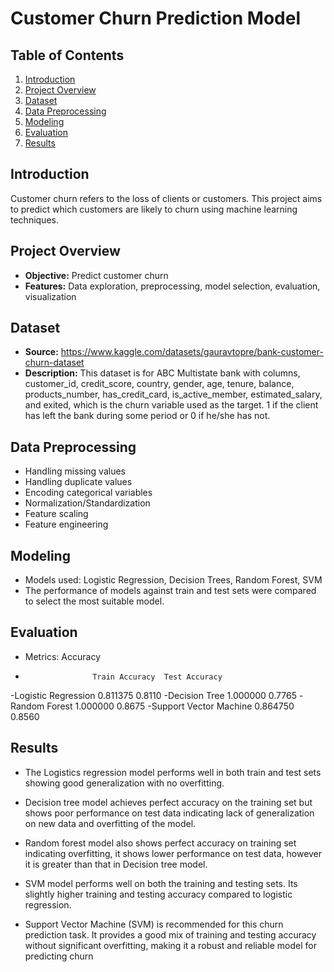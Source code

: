 # Customer Churn Prediction Model

## Table of Contents
1. [Introduction](#introduction)
2. [Project Overview](#project-overview)
3. [Dataset](#dataset)
4. [Data Preprocessing](#data-preprocessing)
5. [Modeling](#modeling)
6. [Evaluation](#evaluation)
7. [Results](#results)

## Introduction
Customer churn refers to the loss of clients or customers. This project aims to predict which customers are likely to churn using machine learning techniques.

## Project Overview
- **Objective:** Predict customer churn
- **Features:** Data exploration, preprocessing, model selection, evaluation, visualization

## Dataset
- **Source:** https://www.kaggle.com/datasets/gauravtopre/bank-customer-churn-dataset
- **Description:** This dataset is for ABC Multistate bank with columns, customer_id, credit_score, country, gender, age, tenure, balance, products_number, has_credit_card, is_active_member, estimated_salary, and exited, which is the churn variable used as the target. 1 if the client has left the bank during some period or 0 if he/she has not.

## Data Preprocessing
- Handling missing values
- Handling duplicate values
- Encoding categorical variables
- Normalization/Standardization
- Feature scaling
- Feature engineering

## Modeling
- Models used: Logistic Regression, Decision Trees, Random Forest, SVM
- The performance of models against train and test sets were compared to select the most suitable model.

## Evaluation
- Metrics: Accuracy
-                    Train Accuracy  Test Accuracy
-Logistic Regression      0.811375         0.8110
-Decision Tree            1.000000         0.7765
-Random Forest            1.000000         0.8675
-Support Vector Machine   0.864750         0.8560

## Results
-   The Logistics regression model performs well in both train and test sets showing good generalization with no overfitting.

-   Decision tree model achieves perfect accuracy on the training set but shows poor performance on test data indicating lack of generalization on new data and overfitting of the model.

-   Random forest model also shows perfect accuracy on training set indicating overfitting, it shows lower performance on test data, however it is greater than that in Decision tree model.

-   SVM model performs well on both the training and testing sets. Its slightly higher training and testing accuracy compared to logistic regression.
  
-   Support Vector Machine (SVM) is recommended for this churn prediction task. It provides a good mix of training and testing accuracy without significant overfitting, making it a robust and reliable model for predicting churn


